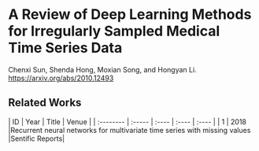 # A Review of Deep Learning Methods for Irregularly Sampled Medical Time Series Data

Chenxi Sun, Shenda Hong, Moxian Song, and Hongyan Li. 
https://arxiv.org/abs/2010.12493



## Related Works

| ID        | Year    | Title    | Venue  |
| :--------   | :-----   | :---- | :---- | :---- |
| 1        | 2018      |Recurrent neural networks for multivariate time series with missing values |Sentific Reports|
                                                                   
